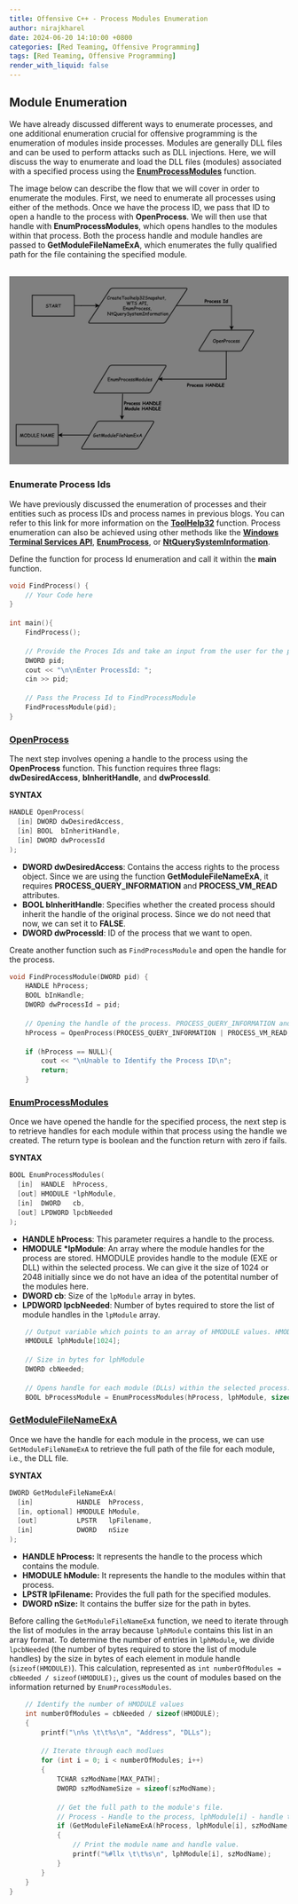 ```yaml
---
title: Offensive C++ - Process Modules Enumeration
author: nirajkharel
date: 2024-06-20 14:10:00 +0800
categories: [Red Teaming, Offensive Programming]
tags: [Red Teaming, Offensive Programming]
render_with_liquid: false
---
```



## Module Enumeration
We have already discussed different ways to enumerate processes, and one additional enumeration crucial for offensive programming is the enumeration of modules inside processes. Modules are generally DLL files and can be used to perform attacks such as DLL injections. Here, we will discuss the way to enumerate and load the DLL files (modules) associated with a specified process using the **[EnumProcessModules](https://learn.microsoft.com/en-us/windows/win32/api/psapi/nf-psapi-enumprocessmodules)** function.

The image below can describe the flow that we will cover in order to enumerate the modules. First, we need to enumerate all processes using either of the methods. Once we have the process ID, we pass that ID to open a handle to the process with **OpenProcess**. We will then use that handle with **EnumProcessModules**, which opens handles to the modules within that process. Both the process handle and module handles are passed to **GetModuleFileNameExA**, which enumerates the fully qualified path for the file containing the specified module.


<br>
<img alt="" class="bf jp jq dj" loading="lazy" role="presentation" src="https://raw.githubusercontent.com/nirajkharel/nirajkharel.github.io/master/assets/img/images/process-enum-5.png">

### Enumerate Process Ids
We have previously discussed the enumeration of processes and their entities such as process IDs and process names in previous blogs. You can refer to this link for more information on the **[ToolHelp32](https://nirajkharel.com.np/posts/process-enumeration-toolhelp32/)** function. Process enumeration can also be achieved using other methods like the **[Windows Terminal Services API](https://nirajkharel.com.np/posts/process-enumeration-windows-terminal-services/)**, **[EnumProcess](https://nirajkharel.com.np/posts/process-enumeration-enum-process/)**, or **[NtQuerySystemInformation](https://nirajkharel.com.np/posts/process-enumeration-ntqueryinformation/)**.

Define the function for process Id enumeration and call it within the **main** function.
```c++
void FindProcess() {
    // Your Code here
}

int main(){
    FindProcess();

    // Provide the Proces Ids and take an input from the user for the process they want to enumerate the modules for.
    DWORD pid;
    cout << "\n\nEnter ProcessId: ";
    cin >> pid;
    
    // Pass the Process Id to FindProcessModule
    FindProcessModule(pid);
}
```
### [OpenProcess](https://learn.microsoft.com/en-us/windows/win32/api/processthreadsapi/nf-processthreadsapi-openprocess)
The next step involves opening a handle to the process using the **OpenProcess** function. This function requires three flags: **dwDesiredAccess**, **bInheritHandle**, and **dwProcessId**.


**SYNTAX**
```c++
HANDLE OpenProcess(
  [in] DWORD dwDesiredAccess,
  [in] BOOL  bInheritHandle,
  [in] DWORD dwProcessId
);
```
- **DWORD dwDesiredAccess**: Contains the access rights to the process object. Since we are using the function **GetModuleFileNameExA**, it requires **PROCESS_QUERY_INFORMATION** and **PROCESS_VM_READ** attributes.
- **BOOL bInheritHandle**: Specifies whether the created process should inherit the handle of the original process. Since we do not need that now, we can set it to **FALSE**.
- **DWORD dwProcessId**: ID of the process that we want to open.

Create another function such as `FindProcessModule` and open the handle for the process.

```c++
void FindProcessModule(DWORD pid) {
    HANDLE hProcess;
    BOOL bInHandle;
    DWORD dwProcessId = pid;

    // Opening the handle of the process. PROCESS_QUERY_INFORMATION and PROCESS_VM_READ is needed for GetModuleFileNameEx function
    hProcess = OpenProcess(PROCESS_QUERY_INFORMATION | PROCESS_VM_READ, FALSE, dwProcessId);

    if (hProcess == NULL){
        cout << "\nUnable to Identify the Process ID\n";
        return;
    }
```
### [EnumProcessModules](https://learn.microsoft.com/en-us/windows/win32/api/psapi/nf-psapi-enumprocessmodules)
Once we have opened the handle for the specified process, the next step is to retrieve handles for each module within that process using the handle we created. The return type is boolean and the function return with zero if fails.

**SYNTAX**
```c++
BOOL EnumProcessModules(
  [in]  HANDLE  hProcess,
  [out] HMODULE *lphModule,
  [in]  DWORD   cb,
  [out] LPDWORD lpcbNeeded
);
```
- **HANDLE hProcess**: This parameter requires a handle to the process.
- **HMODULE \*lpModule**: An array where the module handles for the process are stored.  HMODULE provides handle to the module (EXE or DLL) within the selected process. We can give it the size of 1024 or 2048 initially since we do not have an idea of the potentital number of the  modules here.
- **DWORD cb**: Size of the `lpModule` array in bytes.
- **LPDWORD lpcbNeeded**: Number of bytes required to store the list of module handles in the `lpModule` array.

```c++
    // Output variable which points to an array of HMODULE values. HMODULE provides handle to the module (EXE or DLL) within the selected process.
    HMODULE lphModule[1024];

    // Size in bytes for lphModule
    DWORD cbNeeded;

    // Opens handle for each module (DLLs) within the selected process.
    BOOL bProcessModule = EnumProcessModules(hProcess, lphModule, sizeof(lphModule), &cbNeeded);
```

### [GetModuleFileNameExA](https://learn.microsoft.com/en-us/windows/win32/api/psapi/nf-psapi-getmodulefilenameexa)
Once we have the handle for each module in the process, we can use `GetModuleFileNameExA` to retrieve the full path of the file for each module, i.e., the DLL file. 

**SYNTAX**
```c++
DWORD GetModuleFileNameExA(
  [in]           HANDLE  hProcess,
  [in, optional] HMODULE hModule,
  [out]          LPSTR   lpFilename,
  [in]           DWORD   nSize
);
```

- **HANDLE hProcess:** It represents the handle to the process which contains the module.
- **HMODULE hModule:** It represents the handle to the modules within that process.
- **LPSTR lpFilename:** Provides the full path for the specified modules.
- **DWORD nSize:** It contains the buffer size for the path in bytes.

Before calling the `GetModuleFileNameExA` function, we need to iterate through the list of modules in the array because `lphModule` contains this list in an array format. To determine the number of entries in `lphModule`, we divide `lpcbNeeded` (the number of bytes required to store the list of module handles) by the size in bytes of each element in module handle (`sizeof(HMODULE)`). This calculation, represented as `int numberOfModules = cbNeeded / sizeof(HMODULE);`, gives us the count of modules based on the information returned by `EnumProcessModules`.


```c++
    // Identify the number of HMODULE values
    int numberOfModules = cbNeeded / sizeof(HMODULE);
    {
        printf("\n%s \t\t%s\n", "Address", "DLLs");

        // Iterate through each modlues
        for (int i = 0; i < numberOfModules; i++)
        {
            TCHAR szModName[MAX_PATH];
            DWORD szModNameSize = sizeof(szModName);

            // Get the full path to the module's file.
            // Process - Handle to the process, lphModule[i] - handle to the module, szModName - Filename (Output) that means it provides DLL, szModNameSize - size of the buffer
            if (GetModuleFileNameExA(hProcess, lphModule[i], szModName,szModNameSize))
            {
                // Print the module name and handle value.
                printf("%#llx \t\t%s\n", lphModule[i], szModName);
            }
        }
    }
}
```

<br>
<img alt="" class="bf jp jq dj" loading="lazy" role="presentation" src="https://raw.githubusercontent.com/nirajkharel/nirajkharel.github.io/master/assets/img/images/process-enum-5.gif">
